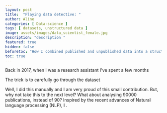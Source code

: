 ```yaml
---
layout: post
title:  "Playing data detective: "
author: Aline
categories: [ Data-science ]
tags: [ datasets, unstructured data ]
image: assets/images/data_scientist_female.jpg
description: "description "
featured: true
hidden: false
beforetoc: "How I combined published and unpublished data into a structured dataset"
toc: true
---
```



Back in 2017, when I was a research assistant  I've spent a few months

The trick is to carefully go through the dataset

Well, I did this manually and I am very proud of this small contribution. But, why not take this to the next level? What about analysing 90000 publications, instead of 90? Inspired by the recent advances of Natural language processing (NLP), I .
